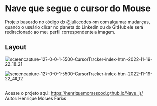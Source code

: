 # Nave que segue o cursor do Mouse
Projeto baseado no código do @juliocodes-sm com algumas mudanças, quando o usuário clicar no planeta do Linkedin ou do GitHub ele será redirecionado ao meu perfil correspondente a imagem.

## Layout

![screencapture-127-0-0-1-5500-CursorTracker-index-html-2022-11-19-22_18_21](https://user-images.githubusercontent.com/111385684/202878160-05d6e6eb-9bcc-4a39-b10f-a02728671678.png)

![screencapture-127-0-0-1-5500-CursorTracker-index-html-2022-11-19-22_40_12](https://user-images.githubusercontent.com/111385684/202878690-e70b18d4-16fe-4669-ba3c-b6370bb5affb.png)


<br /> Acesse o projeto aqui: https://henriquemoraescod.github.io/Nave_js/
<br />Autor: Henrique Moraes Farias 

